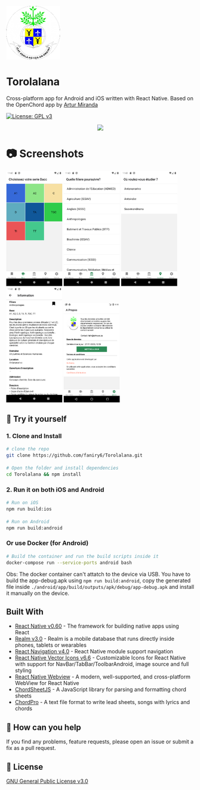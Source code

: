 ![Open Chord Icon](android/app/src/main/res/mipmap-xxhdpi/ic_launcher.png?raw=true 'Torolalana')

# Torolalana

Cross-platform app for Android and iOS written with React Native. Based on the OpenChord app by [Artur Miranda](https://github.com/artutra)

[![License: GPL v3](https://img.shields.io/badge/License-GPLv3-blue.svg)](https://www.gnu.org/licenses/gpl-3.0)

<p style="display: flex;flex-wrap: wrap; align-items: center;justify-content: center">
  <a href="https://play.google.com/store/apps/details?id=com.torolalana">
    <img src="https://play.google.com/intl/en_us/badges/images/generic/en_badge_web_generic.png" width="250">
  </a>
</p>

# :camera: Screenshots

<p float="left">
  <img src="./screenshots/baccList.png" alt="screenshot-1" width="150">
  <img src="./screenshots/filiereList.png" alt="screenshot-2" width="150">
  <img src="./screenshots/locationList.png" alt="screenshot-3" width="150">
  <img src="./screenshots/information.png" alt="screenshot-4" width="150">
  <img src="./screenshots/info.png" alt="screenshot-5" width="150">
</p>

## :hammer: Try it yourself

### 1. Clone and Install

```bash
# clone the repo
git clone https://github.com/faniry6/Torolalana.git

# Open the folder and install dependencies
cd Torolalana && npm install
```

### 2. Run it on both iOS and Android

```bash
# Run on iOS
npm run build:ios

# Run on Android
npm run build:android
```

### Or use Docker (for Android)

```bash
# Build the container and run the build scripts inside it
docker-compose run --service-ports android bash
```

Obs: The docker container can't attatch to the device via USB. You have to build the app-debug.apk using `npm run build:android`, copy the generated file inside `./android/app/build/outputs/apk/debug/app-debug.apk` and install it manually on the device.

## Built With

- [React Native v0.60](https://facebook.github.io/react-native/) - The framework for building native apps using React
- [Realm v3.0](https://github.com/realm/realm-js) - Realm is a mobile database that runs directly inside phones, tablets or wearables
- [React Navigation v4.0](https://reactnavigation.org) - React Native module support navigation
- [React Native Vector Icons v6.6](https://github.com/oblador/react-native-vector-icons) - Customizable Icons for React Native with support for NavBar/TabBar/ToolbarAndroid, image source and full styling
- [React Native Webview](https://github.com/react-native-community/react-native-webview) - A modern, well-supported, and cross-platform WebView for React Native
- [ChordSheetJS](https://github.com/martijnversluis/ChordSheetJS) - A JavaScript library for parsing and formatting chord sheets
- [ChordPro](https://www.chordpro.org/chordpro/index.html) - A text file format to write lead sheets, songs with lyrics and chords

## :raising_hand: How can you help

If you find any problems, feature requests, please open an issue or submit a fix as a pull request.

## :newspaper: License

[GNU General Public License v3.0](LICENSE)
